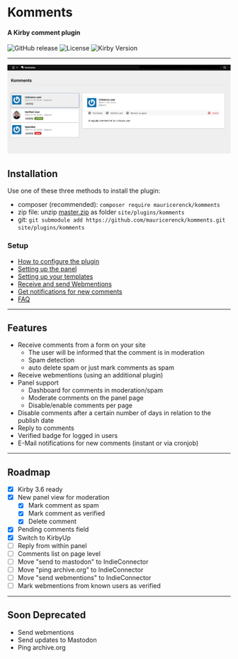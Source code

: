 # Komments 
#### A Kirby comment plugin

![GitHub release](https://img.shields.io/github/release/mauricerenck/komments.svg?maxAge=1800) ![License](https://img.shields.io/github/license/mashape/apistatus.svg) ![Kirby Version](https://img.shields.io/badge/Kirby-3.5%2B-black.svg)

---

![the dashboard](/doc-assets/komments-dashboard.png)

## Installation

Use one of these three methods to install the plugin:

- composer (recommended): `composer require mauricerenck/komments`
- zip file: unzip [master.zip](https://github.com/mauricerenck/komments/releases/latest) as folder `site/plugins/komments`
- git: `git submodule add https://github.com/mauricerenck/komments.git site/plugins/komments`

### Setup

* [How to configure the plugin](docs/options.md)
* [Setting up the panel](docs/panel.md)
* [Setting up your templates](docs/templates.md)
* [Receive and send Webmentions](docs/webmentions.md)
* [Get notifications for new comments](docs/notifications.md)
* [FAQ](docs/faq.md)

---
## Features

- Receive comments from a form on your site
  - The user will be informed that the comment is in moderation
  - Spam detection
  - auto delete spam or just mark comments as spam
- Receive webmentions (using an additional plugin)
- Panel support
  - Dashboard for comments in moderation/spam
  - Moderate comments on the panel page
  - Disable/enable comments per page
- Disable comments after a certain number of days in relation to the publish date
- Reply to comments
- Verified badge for logged in users
- E-Mail notifications for new comments (instant or via cronjob)



---

## Roadmap 

- [x] Kirby 3.6 ready
- [x] New panel view for moderation
  - [x] Mark comment as spam
  - [x] Mark comment as verified
  - [x] Delete comment
- [x] Pending comments field
- [x] Switch to KirbyUp
- [ ] Reply from within panel
- [ ] Comments list on page level
- [ ] Move "send to mastodon" to IndieConnector
- [ ] Move "ping archive.org" to IndieConnector
- [ ] Move "send webmentions" to IndieConnector
- [ ] Mark webmentions from known users as verified

---

## Soon Deprecated

- Send webmentions
- Send updates to Mastodon
- Ping archive.org
